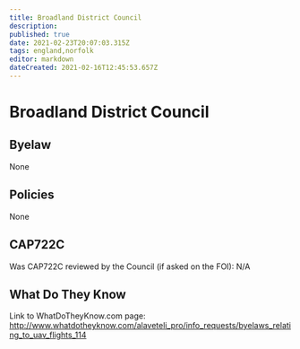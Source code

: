 ```yaml
---
title: Broadland District Council
description: 
published: true
date: 2021-02-23T20:07:03.315Z
tags: england,norfolk
editor: markdown
dateCreated: 2021-02-16T12:45:53.657Z
---
```


# Broadland District Council

## Byelaw
None

## Policies
None

## CAP722C

Was CAP722C reviewed by the Council (if asked on the FOI): N/A

## What Do They Know

Link to WhatDoTheyKnow.com page:
http://www.whatdotheyknow.com/alaveteli_pro/info_requests/byelaws_relating_to_uav_flights_114

